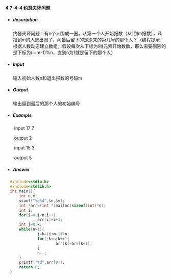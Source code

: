 #### 4.7-4-4 约瑟夫环问题

- ##### description 

  约瑟夫环问题：有n个人围成一圈。从第一个人开始报数（从1到m报数），凡报到m的人退出圈子，问最后留下的是原来的第几号的那个人？（编程提示：根据人数动态建立数组。假设每次从下标为i得元素开始数数，那么需要删除的是下标为(i+m-1)%n，直到n为1就是留下的那个人）

- ##### Input 

  输入初始人数n和退出报数的号码m

- ##### Output 

  输出留到最后的那个人的初始编号

- ##### Example 

  ​	input    17 7

  ​	output  2

  ​	input    15 3

  ​	output  5

- ##### Answer
```c
  #include<stdio.h>
  #include<stdlib.h>
  int main(){
      int n,m;
      scanf("%d%d",&n,&m);
      int *arr=(int *)malloc(sizeof(int)*n);
      int i;
      for(i=0;i<n;i++)
              arr[i]=i+1;
      int j=0,k;
      while(n>1){
              j=k=(j+m-1)%n;
              for(;k<n;k++){
                      arr[k]=arr[k+1];
              }
              n--;
      }
      printf("%d",arr[0]);
      return 0;
  }
```